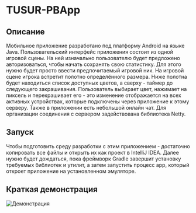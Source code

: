 # TUSUR-PBApp
## Описание
Мобильное приложение разработано под платформу Android на языке Java. Пользовательский интерфейс приложения состоит из одной игровой сцены. На ней изначально пользователю будет предложено авторизоваться, чтобы начать сохранять свою статистику. Для этого нужно будет просто ввести предпочитаемый игровой ник. На игровой сцене игрока встретит полотно определённого размера. Ниже полотна будет находиться список доступных цветов, а сверху - таймер до следующего закрашивания. Пользователь выбирает цвет, нажимает на пиксель и перекрашивает его - это изменение отображается на всех активных устройствах, которые подключены через приложение к этому серверу. Также в приложении есть небольшой онлайн чат. Для организации соединения с сервером задействована библиотека Netty.
## Запуск
Чтобы подготовить среду разработки с этим приложением - достаточно копировать все файлы и открыть их как проект в IntelliJ IDEA. Далее нужно будет дождаться, пока фреймворк Gradle завершит установку требуемых библиотек и утилит, а затем запустить процесс app, который откроет приложение на установленном эмуляторе.
## Краткая демонстрация
![Демонстрация](https://github.com/user-attachments/assets/44d93746-31f3-4324-93ee-05fb5a72cda0)
